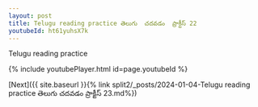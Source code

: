 ```yaml
---
layout: post
title: Telugu reading practice తెలుగు  చదవడం  ప్రాక్టీస్ 22
youtubeId: ht61yuhsX7k
---
```

 
 
Telugu reading practice
 
 
 
 
 


{% include youtubePlayer.html id=page.youtubeId %}
 
[Next]({{ site.baseurl }}{% link  split2/_posts/2024-01-04-Telugu reading practice తెలుగు  చదవడం  ప్రాక్టీస్ 23.md%})
 
